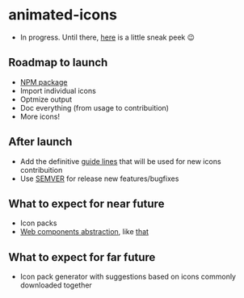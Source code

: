 # animated-icons
- In progress. Until there, [here](https://codepen.io/ivanaugustobd/pen/gXOxQL?editors=0100) is a little sneak peek :wink:

## Roadmap to launch
- [NPM package](https://github.com/cssbrasil/animated-icons/issues/7)
- Import individual icons
- Optmize output
- Doc everything (from usage to contribuition)
- More icons!

## After launch
- Add the definitive [guide lines](https://github.com/cssbrasil/animated-icons/issues/5) that will be used for new icons contribuition
- Use [SEMVER](http://semver.org) for release new features/bugfixes

## What to expect for near future
- Icon packs
- [Web components abstraction](https://github.com/cssbrasil/animated-icons/issues/4#issuecomment-340216000), like [that](https://codepen.io/ivanaugustobd/pen/bYoWLE?editors=1000)

## What to expect for far future
- Icon pack generator with suggestions based on icons commonly downloaded together
